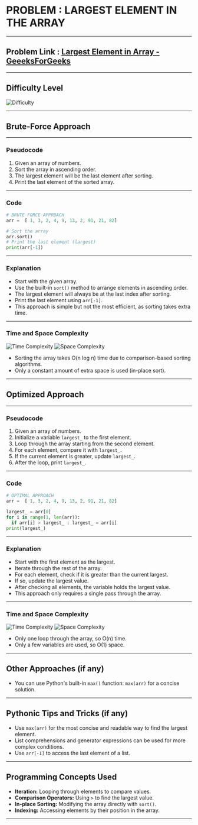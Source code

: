 # PROBLEM : LARGEST ELEMENT IN THE ARRAY
---
## Problem Link : [Largest Element in Array - GeeeksForGeeks](https://www.geeksforgeeks.org/problems/largest-element-in-array4009/1)
---
## Difficulty Level
![Difficulty](https://img.shields.io/badge/Difficulty-Easy-green)

---
## Brute-Force Approach

---
### Pseudocode
1. Given an array of numbers.
2. Sort the array in ascending order.
3. The largest element will be the last element after sorting.
4. Print the last element of the sorted array.

---
### Code
```python
# BRUTE FORCE APPROACH
arr =  [ 1, 3, 2, 4, 9, 13, 2, 91, 21, 82]

# Sort the array
arr.sort()
# Print the last element (largest)
print(arr[-1])
```
---
### Explanation
- Start with the given array.
- Use the built-in `sort()` method to arrange elements in ascending order.
- The largest element will always be at the last index after sorting.
- Print the last element using `arr[-1]`.
- This approach is simple but not the most efficient, as sorting takes extra time.

---
### Time and Space Complexity
![Time Complexity](https://img.shields.io/badge/Time%20Complexity-O(n%20log%20n)-orange)
![Space Complexity](https://img.shields.io/badge/Space%20Complexity-O(1)-green)
- Sorting the array takes O(n log n) time due to comparison-based sorting algorithms.
- Only a constant amount of extra space is used (in-place sort).

---
## Optimized Approach
---
### Pseudocode
1. Given an array of numbers.
2. Initialize a variable `largest_` to the first element.
3. Loop through the array starting from the second element.
4. For each element, compare it with `largest_`.
5. If the current element is greater, update `largest_`.
6. After the loop, print `largest_`.

---
### Code
```python
# OPTIMAL APPROACH
arr =  [ 1, 3, 2, 4, 9, 13, 2, 91, 21, 82]

largest_ = arr[0]
for i in range(1, len(arr)):
  if arr[i] > largest_ : largest_ = arr[i]
print(largest_)
```
---
### Explanation
- Start with the first element as the largest.
- Iterate through the rest of the array.
- For each element, check if it is greater than the current largest.
- If so, update the largest value.
- After checking all elements, the variable holds the largest value.
- This approach only requires a single pass through the array.

---
### Time and Space Complexity
![Time Complexity](https://img.shields.io/badge/Time%20Complexity-O(n)-blue)
![Space Complexity](https://img.shields.io/badge/Space%20Complexity-O(1)-green)
- Only one loop through the array, so O(n) time.
- Only a few variables are used, so O(1) space.

---
## Other Approaches (if any)
- You can use Python's built-in `max()` function: `max(arr)` for a concise solution.

---
## Pythonic Tips and Tricks (if any)
- Use `max(arr)` for the most concise and readable way to find the largest element.
- List comprehensions and generator expressions can be used for more complex conditions.
- Use `arr[-1]` to access the last element of a list.

---
## Programming Concepts Used
- **Iteration:** Looping through elements to compare values.
- **Comparison Operators:** Using `>` to find the largest value.
- **In-place Sorting:** Modifying the array directly with `sort()`.
- **Indexing:** Accessing elements by their position in the array.

---

